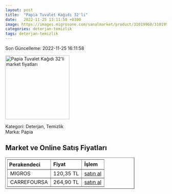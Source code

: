 ```yaml
---
layout: post
title:  "Papia Tuvalet Kağıdı 32'li"
date:   2022-11-25 13:11:58 +0300
image: https://images.migrosone.com/sanalmarket/product/31019960/31019960-757421-1650x1650.jpg
categories: deterjan-temizlik
tags: deterjan-temizlik
---
```


Son Güncelleme: 2022-11-25 16:11:58

<img src="https://images.migrosone.com/sanalmarket/product/31019960/31019960-757421-1650x1650.jpg" width="200" alt="Papia Tuvalet Kağıdı 32'li market fiyatları" />

Kategori: Deterjan, Temizlik
<br />
Marka: Papia

<h2>Market ve Online Satış Fiyatları</h2>

<table border="1" style="padding: 5px;width:80%;">
  <tr>
    <td style="padding: 5px;"><strong>Perakendeci</strong></td>
    <td><strong>Fiyat</strong></td>
    <td><strong>İşlem</strong></td>
  </tr>
  <tr>
              <td title="Migros">MIGROS</td>
              <td>120,35 TL</td>
              <td><a title="Migros" target="_blank" href="https://www.migros.com.tr/papia-tuvalet-kagidi-32li-3-katli-p-1d953b8">satın al</a></td>
            </tr><tr>
              <td title="CarrefourSA">CARREFOURSA</td>
              <td>264,90 TL</td>
              <td><a title="CarrefourSA" target="_blank" href="https://www.carrefoursa.com/papia-tuvalet-kagidi-32-li-b-side-p-30090226">satın al</a></td>
            </tr>
</table>
